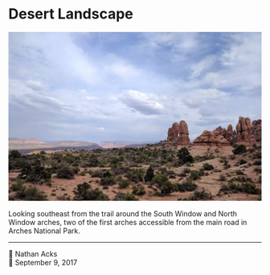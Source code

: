 # Desert Landscape

![Looking southeast across Arches National Park](assets/49e0dc58b8523e3e099ac7c1caca2efd.webp)

Looking southeast from the trail around the South Window and North Window arches, two of the first arches accessible from the main road in Arches National Park.

- - - -

<span aria-hidden="true">👤</span> Nathan Acks  
<span aria-hidden="true">📅</span> September 9, 2017
